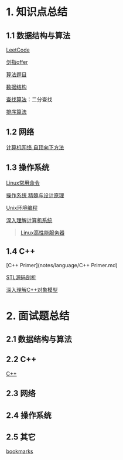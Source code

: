 # 1. 知识点总结

## 1.1 数据结构与算法

[LeetCode](https://github.com/eagleeye05/LeetCode)

[剑指offer](notes/data_structures_and_algorithms/剑指offer.md)

[算法题目](notes/data_structures_and_algorithms/算法题目.md)

[数据结构](notes/data_structures_and_algorithms/数据结构.md)

[查找算法](notes/data_structures_and_algorithms/查找算法.md)：二分查找

[排序算法](notes/data_structures_and_algorithms/排序算法.md)

## 1.2 网络

[计算机网络  自顶向下方法](notes/network/计算机网络.md)

## 1.3 操作系统

[Linux常用命令](notes/system/Linux常用命令.md)

[操作系统 精髓与设计原理](notes/system/操作系统.md)

[Unix环境编程](notes/system/Unix环境编程.md)

[深入理解计算机系统](notes/system/深入理解计算机系统.md)

> [Linux高性能服务器](notes/system/Linux高性能服务器.md)

## 1.4 C++

[C++ Primer](notes/language/C++ Primer.md)

[STL源码剖析](notes/language/STL源码剖析.md)

[深入理解C++对象模型](notes/language/深入理解C++对象模型.md)

# 2. 面试题总结

## 2.1 数据结构与算法

## 2.2  C++

[C++ ](notes/interview/language/C++.md)

## 2.3 网络

## 2.4 操作系统

## 2.5 其它

[bookmarks](notes/interview/bookmarks.md)

  